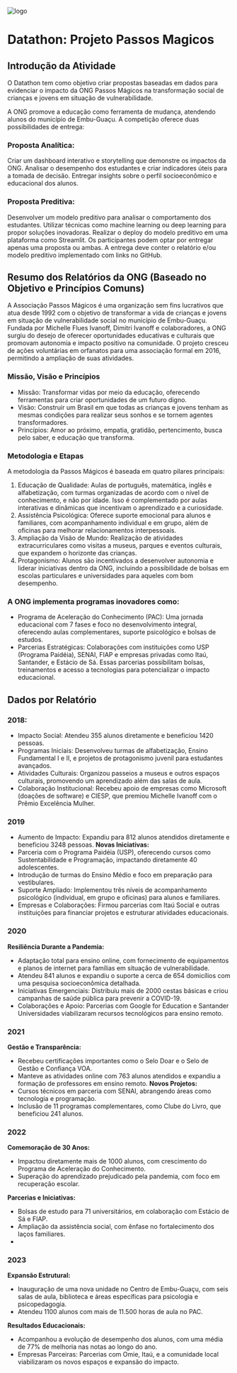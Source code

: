 

![logo](https://github.com/user-attachments/assets/cf81b6e0-f4b2-4403-9020-2e0199172c06)   

# Datathon: Projeto Passos Magicos


## Introdução da Atividade

O Datathon tem como objetivo criar propostas baseadas em dados para evidenciar o impacto da ONG Passos Mágicos na transformação social de crianças e jovens em situação de vulnerabilidade.

A ONG promove a educação como ferramenta de mudança, atendendo alunos do município de Embu-Guaçu. A competição oferece duas possibilidades de entrega:

### Proposta Analítica:

Criar um dashboard interativo e storytelling que demonstre os impactos da ONG.
Analisar o desempenho dos estudantes e criar indicadores úteis para a tomada de decisão.
Entregar insights sobre o perfil socioeconômico e educacional dos alunos.

### Proposta Preditiva:

Desenvolver um modelo preditivo para analisar o comportamento dos estudantes.
Utilizar técnicas como machine learning ou deep learning para propor soluções inovadoras.
Realizar o deploy do modelo preditivo em uma plataforma como Streamlit.
Os participantes podem optar por entregar apenas uma proposta ou ambas. A entrega deve conter o relatório e/ou modelo preditivo implementado com links no GitHub.


## Resumo dos Relatórios da ONG (Baseado no Objetivo e Princípios Comuns)

A Associação Passos Mágicos é uma organização sem fins lucrativos que atua desde 1992 com o objetivo de transformar a vida de crianças e jovens em situação de vulnerabilidade social no município de Embu-Guaçu. Fundada por Michelle Flues Ivanoff, Dimitri Ivanoff e colaboradores, a ONG surgiu do desejo de oferecer oportunidades educativas e culturais que promovam autonomia e impacto positivo na comunidade. O projeto cresceu de ações voluntárias em orfanatos para uma associação formal em 2016, permitindo a ampliação de suas atividades.

### **Missão, Visão e Princípios**

* Missão: Transformar vidas por meio da educação, oferecendo ferramentas para criar oportunidades de um futuro digno.
* Visão: Construir um Brasil em que todas as crianças e jovens tenham as mesmas condições para realizar seus sonhos e se tornem agentes transformadores.
* Princípios: Amor ao próximo, empatia, gratidão, pertencimento, busca pelo saber, e educação que transforma.

### **Metodologia e Etapas**

A metodologia da Passos Mágicos é baseada em quatro pilares principais:

1. Educação de Qualidade: Aulas de português, matemática, inglês e alfabetização, com turmas organizadas de acordo com o nível de conhecimento, e não por idade. Isso é complementado por aulas interativas e dinâmicas que incentivam o aprendizado e a curiosidade.
2. Assistência Psicológica: Oferece suporte emocional para alunos e familiares, com acompanhamento individual e em grupo, além de oficinas para melhorar relacionamentos interpessoais.
3. Ampliação da Visão de Mundo: Realização de atividades extracurriculares como visitas a museus, parques e eventos culturais, que expandem o horizonte das crianças.
4. Protagonismo: Alunos são incentivados a desenvolver autonomia e liderar iniciativas dentro da ONG, incluindo a possibilidade de bolsas em escolas particulares e universidades para aqueles com bom desempenho.

### **A ONG implementa programas inovadores como:**

* Programa de Aceleração do Conhecimento (PAC): Uma jornada educacional com 7 fases e foco no desenvolvimento integral, oferecendo aulas complementares, suporte psicológico e bolsas de estudos.
* Parcerias Estratégicas: Colaborações com instituições como USP (Programa Paidéia), SENAI, FIAP e empresas privadas como Itaú, Santander, e Estácio de Sá. Essas parcerias possibilitam bolsas, treinamentos e acesso a tecnologias para potencializar o impacto educacional.

## Dados por Relatório

### **2018:**
* Impacto Social: Atendeu 355 alunos diretamente e beneficiou 1420 pessoas.
* Programas Iniciais: Desenvolveu turmas de alfabetização, Ensino Fundamental I e II, e projetos de protagonismo juvenil para estudantes avançados.
* Atividades Culturais: Organizou passeios a museus e outros espaços culturais, promovendo um aprendizado além das salas de aula.
* Colaboração Institucional: Recebeu apoio de empresas como Microsoft (doações de software) e CIESP, que premiou Michelle Ivanoff com o Prêmio Excelência Mulher​.

### **2019**
* Aumento de Impacto: Expandiu para 812 alunos atendidos diretamente e beneficiou 3248 pessoas.
**Novas Iniciativas:**
* Parceria com o Programa Paidéia (USP), oferecendo cursos como Sustentabilidade e Programação, impactando diretamente 40 adolescentes.
* Introdução de turmas do Ensino Médio e foco em preparação para vestibulares.
* Suporte Ampliado: Implementou três níveis de acompanhamento psicológico (individual, em grupo e oficinas) para alunos e familiares​.
* Empresas e Colaborações: Firmou parcerias com Itaú Social e outras instituições para financiar projetos e estruturar atividades educacionais.

### **2020**
**Resiliência Durante a Pandemia:**
* Adaptação total para ensino online, com fornecimento de equipamentos e planos de internet para famílias em situação de vulnerabilidade.
* Atendeu 841 alunos e expandiu o suporte a cerca de 654 domicílios com uma pesquisa socioeconômica detalhada.
* Iniciativas Emergenciais: Distribuiu mais de 2000 cestas básicas e criou campanhas de saúde pública para prevenir a COVID-19.
* Colaborações e Apoio: Parcerias com Google for Education e Santander Universidades viabilizaram recursos tecnológicos para ensino remoto​.

### **2021**
**Gestão e Transparência:**
* Recebeu certificações importantes como o Selo Doar e o Selo de Gestão e Confiança VOA.
* Manteve as atividades online com 763 alunos atendidos e expandiu a formação de professores em ensino remoto.
**Novos Projetos:**
* Cursos técnicos em parceria com SENAI, abrangendo áreas como tecnologia e programação.
* Inclusão de 11 programas complementares, como Clube do Livro, que beneficiou 241 alunos​.

### **2022**
**Comemoração de 30 Anos:**
* Impactou diretamente mais de 1000 alunos, com crescimento do Programa de Aceleração do Conhecimento.
* Superação do aprendizado prejudicado pela pandemia, com foco em recuperação escolar.

**Parcerias e Iniciativas:**
* Bolsas de estudo para 71 universitários, em colaboração com Estácio de Sá e FIAP.
* Ampliação da assistência social, com ênfase no fortalecimento dos laços familiares​.
* 
### **2023**
**Expansão Estrutural:**
* Inauguração de uma nova unidade no Centro de Embu-Guaçu, com seis salas de aula, biblioteca e áreas específicas para psicologia e psicopedagogia.
* Atendeu 1100 alunos com mais de 11.500 horas de aula no PAC.
  
**Resultados Educacionais:**
* Acompanhou a evolução de desempenho dos alunos, com uma média de 77% de melhoria nas notas ao longo do ano.
* Empresas Parceiras: Parcerias com Omie, Itaú, e a comunidade local viabilizaram os novos espaços e expansão do impacto​.
